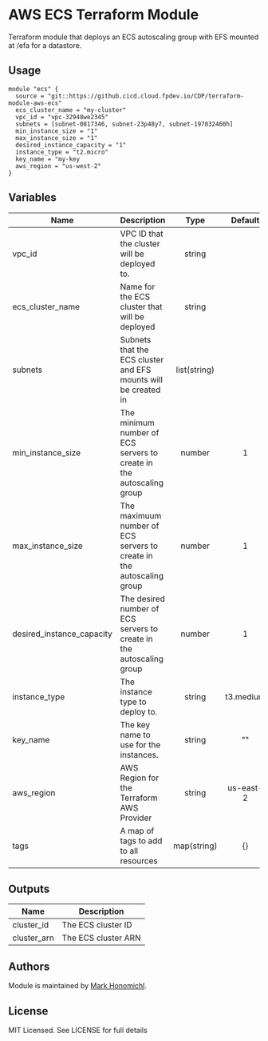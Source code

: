 # AWS ECS Terraform Module
Terraform module that deploys an ECS autoscaling group with EFS mounted at /efa for a datastore.

## Usage
```hcl
module "ecs" {
  source = "git::https://github.cicd.cloud.fpdev.io/CDP/terraform-module-aws-ecs"
  ecs_cluster_name = "my-cluster"
  vpc_id = "vpc-32948we2345"
  subnets = [subnet-0817346, subnet-23p48y7, subnet-197832460h]
  min_instance_size = "1"
  max_instance_size = "1"
  desired_instance_capacity = "1"
  instance_type = "t2.micro"
  key_name = "my-key
  aws_region = "us-west-2"
}
```
   
## Variables
| Name | Description | Type | Default | Required |
|------|-------------|:----:|:-----:|:-----:|
| vpc_id | VPC ID that the cluster will be deployed to.| string | | yes |
| ecs_cluster_name | Name for the ECS cluster that will be deployed | string | | yes | 
| subnets | Subnets that the ECS cluster and EFS mounts will be created in | list(string) | | yes |
| min_instance_size | The minimum number of ECS servers to create in the autoscaling group | number | 1 | no |
| max_instance_size | The maximuum number of ECS servers to create in the autoscaling group | number | 1 | no |
| desired_instance_capacity | The desired number of ECS servers to create in the autoscaling group | number | 1 | no |
| instance_type | The instance type to deploy to. | string | t3.medium | no |
| key_name | The key name to use for the instances. | string | "" | no |
| aws_region | AWS Region for the Terraform AWS Provider | string | us-east-2 | no |
| tags | A map of tags to add to all resources | map(string) | {} | no |

## Outputs

| Name | Description |
|------|-------------|
| cluster_id | The ECS cluster ID |
| cluster_arn | The ECS cluster ARN |

## Authors
Module is maintained by [Mark Honomichl](https://github.com/austincloudguru).

## License
MIT Licensed.  See LICENSE for full details
